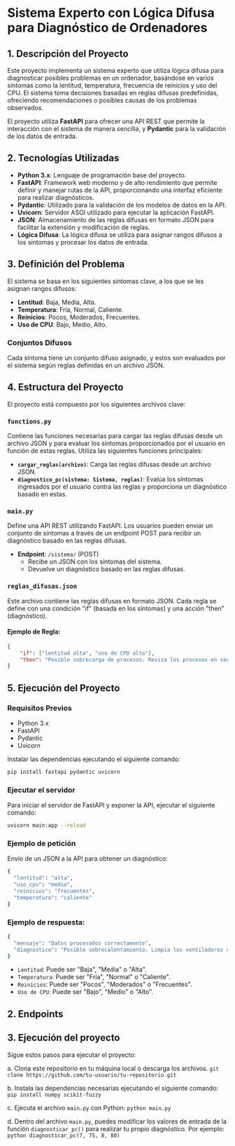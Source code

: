 # Sistema Experto con Lógica Difusa para Diagnóstico de Ordenadores

## 1. Descripción del Proyecto

Este proyecto implementa un sistema experto que utiliza lógica difusa para diagnosticar posibles problemas en un ordenador, basándose en varios síntomas como la lentitud, temperatura, frecuencia de reinicios y uso del CPU. El sistema toma decisiones basadas en reglas difusas predefinidas, ofreciendo recomendaciones o posibles causas de los problemas observados.

El proyecto utiliza **FastAPI** para ofrecer una API REST que permite la interacción con el sistema de manera sencilla, y **Pydantic** para la validación de los datos de entrada.

## 2. Tecnologías Utilizadas

- **Python 3.x**: Lenguaje de programación base del proyecto.
- **FastAPI**: Framework web moderno y de alto rendimiento que permite definir y manejar rutas de la API, proporcionando una interfaz eficiente para realizar diagnósticos.
- **Pydantic**: Utilizado para la validación de los modelos de datos en la API.
- **Uvicorn**: Servidor ASGI utilizado para ejecutar la aplicación FastAPI.
- **JSON**: Almacenamiento de las reglas difusas en formato JSON para facilitar la extensión y modificación de reglas.
- **Lógica Difusa**: La lógica difusa se utiliza para asignar rangos difusos a los síntomas y procesar los datos de entrada.

## 3. Definición del Problema

El sistema se basa en los siguientes síntomas clave, a los que se les asignan rangos difusos:

- **Lentitud**: Baja, Media, Alta.
- **Temperatura**: Fría, Normal, Caliente.
- **Reinicios**: Pocos, Moderados, Frecuentes.
- **Uso de CPU**: Bajo, Medio, Alto.

### Conjuntos Difusos

Cada síntoma tiene un conjunto difuso asignado, y estos son evaluados por el sistema según reglas definidas en un archivo JSON.

## 4. Estructura del Proyecto

El proyecto está compuesto por los siguientes archivos clave:

### `functions.py`

Contiene las funciones necesarias para cargar las reglas difusas desde un archivo JSON y para evaluar los síntomas proporcionados por el usuario en función de estas reglas. Utiliza las siguientes funciones principales:

- **`cargar_reglas(archivo)`**: Carga las reglas difusas desde un archivo JSON.
- **`diagnostico_pc(sistema: Sistema, reglas)`**: Evalúa los síntomas ingresados por el usuario contra las reglas y proporciona un diagnóstico basado en estas.

### `main.py`

Define una API REST utilizando FastAPI. Los usuarios pueden enviar un conjunto de síntomas a través de un endpoint POST para recibir un diagnóstico basado en las reglas difusas.

- **Endpoint**: `/sistema/` (POST)
  - Recibe un JSON con los síntomas del sistema.
  - Devuelve un diagnóstico basado en las reglas difusas.

### `reglas_difusas.json`

Este archivo contiene las reglas difusas en formato JSON. Cada regla se define con una condición "if" (basada en los síntomas) y una acción "then" (diagnóstico).

#### Ejemplo de Regla:

```json
{
    "if": ["lentitud alta", "uso de CPU alto"],
    "then": "Posible sobrecarga de procesos. Revisa los procesos en segundo plano o aumenta la RAM."
}
```

## 5. Ejecución del Proyecto

### Requisitos Previos

- Python 3.x
- FastAPI
- Pydantic
- Uvicorn

Instalar las dependencias ejecutando el siguiente comando:

```bash
pip install fastapi pydantic uvicorn
```

### Ejecutar el servidor
Para iniciar el servidor de FastAPI y exponer la API, ejecutar el siguiente comando:

```bash
uvicorn main:app --reload
```

### Ejemplo de petición
Envío de un JSON a la API para obtener un diagnóstico:
```bash
{
  "lentitud": "alta",
  "uso_cpu": "medio",
  "reinicios": "frecuentes",
  "temperatura": "caliente"
}
```
### Ejemplo de respuesta:
```bash
{
  "mensaje": "Datos procesados correctamente",
  "diagnostico": "Posible sobrecalentamiento. Limpia los ventiladores o revisa la pasta térmica."
}
```

- `Lentitud`: Puede ser "Baja", "Media" o "Alta".
- `Temperatura`: Puede ser "Fría", "Normal" o "Caliente".
- `Reinicios`: Puede ser "Pocos", "Moderados" o "Frecuentes".
- `Uso de CPU`: Puede ser "Bajo", "Medio" o "Alto".

## 2. Endpoints

## 3. Ejecución del proyecto

Sigue estos pasos para ejecutar el proyecto:

a. Clona este repositorio en tu máquina local o descarga los archivos.
    ```
    git clone https://github.com/tu-usuario/tu-repositorio.git
    ```

b. Instala las dependencias necesarias ejecutando el siguiente comando:
    ```
    pip install numpy scikit-fuzzy
    ```

c. Ejecuta el archivo `main.py` con Python:
    ```
    python main.py
    ```

d. Dentro del archivo `main.py`, puedes modificar los valores de entrada de la función `diagnosticar_pc()` para realizar tu propio diagnóstico. Por ejemplo:
    ```python
    diagnosticar_pc(7, 75, 8, 80)
    ```
